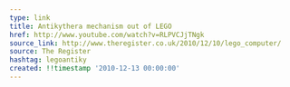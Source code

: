 ```yaml
---
type: link
title: Antikythera mechanism out of LEGO
href: http://www.youtube.com/watch?v=RLPVCJjTNgk
source_link: http://www.theregister.co.uk/2010/12/10/lego_computer/
source: The Register
hashtag: legoantiky
created: !!timestamp '2010-12-13 00:00:00'
---
```


